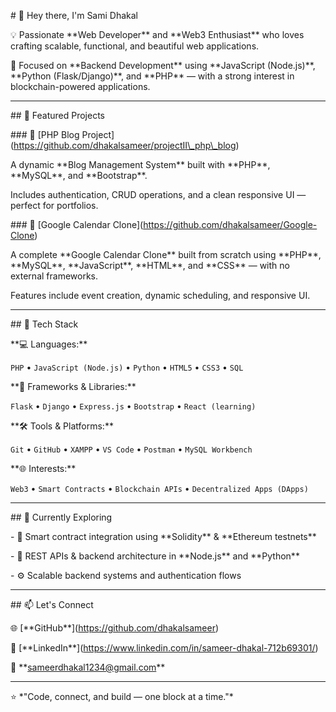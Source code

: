 \# 👋 Hey there, I'm Sami Dhakal



💡 Passionate \*\*Web Developer\*\* and \*\*Web3 Enthusiast\*\* who loves crafting scalable, functional, and beautiful web applications.  

🎯 Focused on \*\*Backend Development\*\* using \*\*JavaScript (Node.js)\*\*, \*\*Python (Flask/Django)\*\*, and \*\*PHP\*\* — with a strong interest in blockchain-powered applications.  



---



\## 🚀 Featured Projects



\### 📰 \[PHP Blog Project](https://github.com/dhakalsameer/projectII\_php\_blog)

A dynamic \*\*Blog Management System\*\* built with \*\*PHP\*\*, \*\*MySQL\*\*, and \*\*Bootstrap\*\*.  

Includes authentication, CRUD operations, and a clean responsive UI — perfect for portfolios.



\### 📅 \[Google Calendar Clone](https://github.com/dhakalsameer/Google-Clone)

A complete \*\*Google Calendar Clone\*\* built from scratch using \*\*PHP\*\*, \*\*MySQL\*\*, \*\*JavaScript\*\*, \*\*HTML\*\*, and \*\*CSS\*\* — with no external frameworks.  

Features include event creation, dynamic scheduling, and responsive UI.



---



\## 🧰 Tech Stack



\*\*💻 Languages:\*\*  

`PHP` • `JavaScript (Node.js)` • `Python` • `HTML5` • `CSS3` • `SQL`



\*\*🧩 Frameworks \& Libraries:\*\*  

`Flask` • `Django` • `Express.js` • `Bootstrap` • `React (learning)`  



\*\*🛠️ Tools \& Platforms:\*\*  

`Git` • `GitHub` • `XAMPP` • `VS Code` • `Postman` • `MySQL Workbench`



\*\*🌐 Interests:\*\*  

`Web3` • `Smart Contracts` • `Blockchain APIs` • `Decentralized Apps (DApps)`



---



\## 🧠 Currently Exploring

\- 🔗 Smart contract integration using \*\*Solidity\*\* \& \*\*Ethereum testnets\*\*  

\- 🧩 REST APIs \& backend architecture in \*\*Node.js\*\* and \*\*Python\*\*  

\- ⚙️ Scalable backend systems and authentication flows  



---



\## 📫 Let's Connect



🌐 \[\*\*GitHub\*\*](https://github.com/dhakalsameer)  

💼 \[\*\*LinkedIn\*\*](https://www.linkedin.com/in/sameer-dhakal-712b69301/)    

📧 \*\*sameerdhakal1234@gmail.com\*\*



---



⭐ \*"Code, connect, and build — one block at a time."\*



